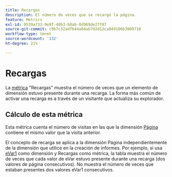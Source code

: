 ```yaml
---
title: Recargas
description: El número de veces que se recargó la página.
feature: Metrics
exl-id: 9539a733-9e9f-48b3-b8ab-8d969de27f87
source-git-commit: c9b7c32adfb44a04ab792d12ca049106b3009710
workflow-type: tm+mt
source-wordcount: '132'
ht-degree: 21%

---
```


# Recargas

La [métrica](overview.md) &quot;Recargas&quot; muestra el número de veces que un elemento de dimensión estuvo presente durante una recarga. La forma más común de activar una recarga es a través de un visitante que actualiza su explorador.

## Cálculo de esta métrica

Esta métrica cuenta el número de visitas en las que la dimensión [Página](../dimensions/page.md) contiene el mismo valor que la visita anterior.

El concepto de recarga se aplica a la dimensión Página independientemente de la dimensión que utilice en la creación de informes. Por ejemplo, si usa [eVar1](../dimensions/evar.md) como dimensión y Recargas como métrica, la tabla muestra el número de veces que cada valor de eVar estuvo presente durante una recarga (dos valores de página consecutivos). No muestra el número de veces que estaban presentes dos valores eVar1 consecutivos.
